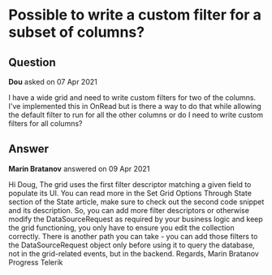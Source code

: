 # Possible to write a custom filter for a subset of columns?

## Question

**Dou** asked on 07 Apr 2021

I have a wide grid and need to write custom filters for two of the columns. I've implemented this in OnRead but is there a way to do that while allowing the default filter to run for all the other columns or do I need to write custom filters for all columns?

## Answer

**Marin Bratanov** answered on 09 Apr 2021

Hi Doug, The grid uses the first filter descriptor matching a given field to populate its UI. You can read more in the Set Grid Options Through State section of the State article, make sure to check out the second code snippet and its description. So, you can add more filter descriptors or otherwise modify the DataSourceRequest as required by your business logic and keep the grid functioning, you only have to ensure you edit the collection correctly. There is another path you can take - you can add those filters to the DataSourceRequest object only before using it to query the database, not in the grid-related events, but in the backend. Regards, Marin Bratanov Progress Telerik
